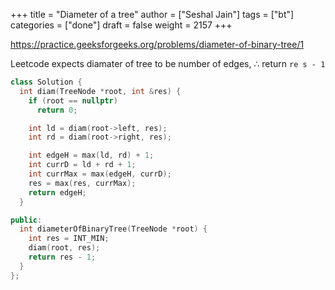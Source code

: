+++
title = "Diameter of a tree"
author = ["Seshal Jain"]
tags = ["bt"]
categories = ["done"]
draft = false
weight = 2157
+++

<https://practice.geeksforgeeks.org/problems/diameter-of-binary-tree/1>

Leetcode expects diamater of tree to be number of edges, ∴ return `re s - 1`

```cpp
class Solution {
  int diam(TreeNode *root, int &res) {
    if (root == nullptr)
      return 0;

    int ld = diam(root->left, res);
    int rd = diam(root->right, res);

    int edgeH = max(ld, rd) + 1;
    int currD = ld + rd + 1;
    int currMax = max(edgeH, currD);
    res = max(res, currMax);
    return edgeH;
  }

public:
  int diameterOfBinaryTree(TreeNode *root) {
    int res = INT_MIN;
    diam(root, res);
    return res - 1;
  }
};
```
